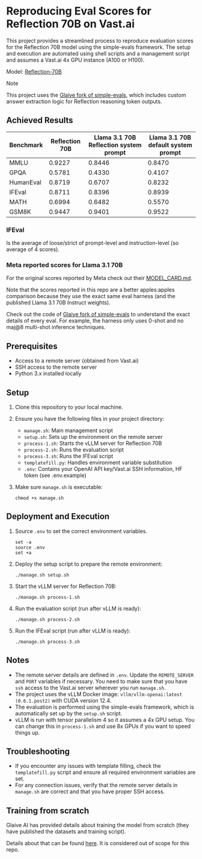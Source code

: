 # Reproducing Eval Scores for Reflection 70B on Vast.ai

This project provides a streamlined process to reproduce evaluation scores for the Reflection 70B model using the simple-evals framework. The setup and execution are automated using shell scripts and a management script and assumes a Vast.ai 4x GPU instance (A100 or H100).

Model: [Reflection-70B](https://huggingface.co/glaiveai/Reflection-Llama-3.1-70B)

> [!NOTE]
> This project uses the [Glaive fork of simple-evals](https://github.com/glaive-ai/simple-evals), which includes custom answer extraction logic for Reflection reasoning token outputs.

## Achieved Results

| Benchmark | Reflection 70B | Llama 3.1 70B Reflection system prompt | Llama 3.1 70B default system prompt |
|-----------|----------------|----------------------------------------|-------------------------------------|
| MMLU      | 0.9227         | 0.8446                                 | 0.8470                              |
| GPQA      | 0.5781         | 0.4330                                 | 0.4107                              |
| HumanEval | 0.8719         | 0.6707                                 | 0.8232                              |
| IFEval    | 0.8711         | 0.8396                                 | 0.8939                              |
| MATH      | 0.6994         | 0.6482                                 | 0.5570                              |
| GSM8K     | 0.9447         | 0.9401                                 | 0.9522                              |

### IFEval
Is the average of loose/strict of prompt-level and instruction-level (so average of 4 scores).

### Meta reported scores for Llama 3.1 70B
For the original scores reported by Meta check out their [MODEL_CARD.md](https://github.com/meta-llama/llama-models/blob/main/models/llama3_1/MODEL_CARD.md). 

Note that the scores reported in this repo are a better apples:apples comparison because they use the exact same eval harness (and the published Llama 3.1 70B Instruct weights). 

Check out the code of [Glaive fork of simple-evals](https://github.com/glaive-ai/simple-evals) to understand the exact details of every eval. For example, the harness only uses 0-shot and no maj@8 multi-shot inference techniques.

## Prerequisites

- Access to a remote server (obtained from Vast.ai)
- SSH access to the remote server
- Python 3.x installed locally

## Setup

1. Clone this repository to your local machine.

2. Ensure you have the following files in your project directory:
   - `manage.sh`: Main management script
   - `setup.sh`: Sets up the environment on the remote server
   - `process-1.sh`: Starts the vLLM server for Reflection 70B
   - `process-2.sh`: Runs the evaluation script
   - `process-3.sh`: Runs the IFEval script
   - `templatefill.py`: Handles environment variable substitution
   - `.env`: Contains your OpenAI API key/Vast.ai SSH information, HF token (see .env.example)

3. Make sure `manage.sh` is executable:
   ```
   chmod +x manage.sh
   ```

## Deployment and Execution

1. Source `.env` to set the correct environment variables.
   ```
   set -a
   source .env
   set +a
   ```

2. Deploy the setup script to prepare the remote environment:
   ```
   ./manage.sh setup.sh
   ```

3. Start the vLLM server for Reflection 70B:
   ```
   ./manage.sh process-1.sh
   ```

4. Run the evaluation script (run after vLLM is ready):
   ```
   ./manage.sh process-2.sh
   ```

5. Run the IFEval script (run after vLLM is ready):
   ```
   ./manage.sh process-3.sh
   ```

## Notes

- The remote server details are defined in `.env`. Update the `REMOTE_SERVER` and `PORT` variables if necessary. You need to make sure that you have `ssh` access to the Vast.ai server wherever you run `manage.sh`.
- The project uses the vLLM Docker image: `vllm/vllm-openai:latest (0.6.1.post2)` with CUDA version 12.4.
- The evaluation is performed using the simple-evals framework, which is automatically set up by the `setup.sh` script.
- vLLM is run with tensor parallelism 4 so it assumes a 4x GPU setup. You can change this in `process-1.sh` and use 8x GPUs if you want to speed things up.

## Troubleshooting

- If you encounter any issues with template filling, check the `templatefill.py` script and ensure all required environment variables are set.
- For any connection issues, verify that the remote server details in `manage.sh` are correct and that you have proper SSH access.

## Training from scratch

Glaive AI has provided details about training the model from scratch (they have published the datasets and training script).

Details about that can be found [here](https://github.com/glaive-ai/reflection_training_scripts). It is considered out of scope for this repo.